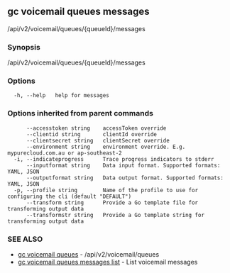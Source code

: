 ## gc voicemail queues messages

/api/v2/voicemail/queues/{queueId}/messages

### Synopsis

/api/v2/voicemail/queues/{queueId}/messages

### Options

```
  -h, --help   help for messages
```

### Options inherited from parent commands

```
      --accesstoken string    accessToken override
      --clientid string       clientId override
      --clientsecret string   clientSecret override
      --environment string    environment override. E.g. mypurecloud.com.au or ap-southeast-2
  -i, --indicateprogress      Trace progress indicators to stderr
      --inputformat string    Data input format. Supported formats: YAML, JSON
      --outputformat string   Data output format. Supported formats: YAML, JSON
  -p, --profile string        Name of the profile to use for configuring the cli (default "DEFAULT")
      --transform string      Provide a Go template file for transforming output data
      --transformstr string   Provide a Go template string for transforming output data
```

### SEE ALSO

* [gc voicemail queues](gc_voicemail_queues.html)	 - /api/v2/voicemail/queues
* [gc voicemail queues messages list](gc_voicemail_queues_messages_list.html)	 - List voicemail messages


